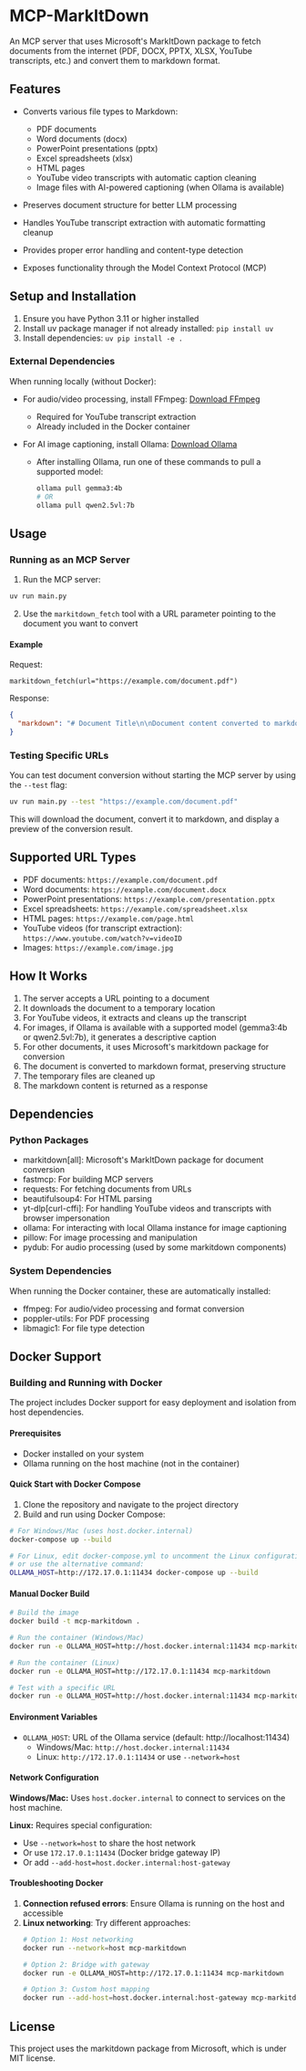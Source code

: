 # MCP-MarkItDown

An MCP server that uses Microsoft's MarkItDown package to fetch documents from the internet (PDF, DOCX, PPTX, XLSX, YouTube transcripts, etc.) and convert them to markdown format.

## Features

- Converts various file types to Markdown:
  - PDF documents
  - Word documents (docx)
  - PowerPoint presentations (pptx)
  - Excel spreadsheets (xlsx)
  - HTML pages
  - YouTube video transcripts with automatic caption cleaning
  - Image files with AI-powered captioning (when Ollama is available)

- Preserves document structure for better LLM processing
- Handles YouTube transcript extraction with automatic formatting cleanup
- Provides proper error handling and content-type detection
- Exposes functionality through the Model Context Protocol (MCP)

## Setup and Installation

1. Ensure you have Python 3.11 or higher installed
2. Install uv package manager if not already installed: `pip install uv`
3. Install dependencies: `uv pip install -e .`

### External Dependencies

When running locally (without Docker):
- For audio/video processing, install FFmpeg: [Download FFmpeg](https://ffmpeg.org/download.html)
  - Required for YouTube transcript extraction
  - Already included in the Docker container

- For AI image captioning, install Ollama: [Download Ollama](https://ollama.ai/)
  - After installing Ollama, run one of these commands to pull a supported model:
    ```bash
    ollama pull gemma3:4b
    # OR
    ollama pull qwen2.5vl:7b
    ```

## Usage

### Running as an MCP Server

1. Run the MCP server:

```bash
uv run main.py
```

2. Use the `markitdown_fetch` tool with a URL parameter pointing to the document you want to convert

#### Example

Request:
```
markitdown_fetch(url="https://example.com/document.pdf")
```

Response:
```json
{
  "markdown": "# Document Title\n\nDocument content converted to markdown..."
}
```

### Testing Specific URLs

You can test document conversion without starting the MCP server by using the `--test` flag:

```bash
uv run main.py --test "https://example.com/document.pdf"
```

This will download the document, convert it to markdown, and display a preview of the conversion result.

## Supported URL Types

- PDF documents: `https://example.com/document.pdf`
- Word documents: `https://example.com/document.docx`
- PowerPoint presentations: `https://example.com/presentation.pptx`
- Excel spreadsheets: `https://example.com/spreadsheet.xlsx`
- HTML pages: `https://example.com/page.html`
- YouTube videos (for transcript extraction): `https://www.youtube.com/watch?v=videoID`
- Images: `https://example.com/image.jpg`

## How It Works

1. The server accepts a URL pointing to a document
2. It downloads the document to a temporary location
3. For YouTube videos, it extracts and cleans up the transcript
4. For images, if Ollama is available with a supported model (gemma3:4b or qwen2.5vl:7b), it generates a descriptive caption
5. For other documents, it uses Microsoft's markitdown package for conversion
6. The document is converted to markdown format, preserving structure
7. The temporary files are cleaned up
8. The markdown content is returned as a response

## Dependencies

### Python Packages
- markitdown[all]: Microsoft's MarkItDown package for document conversion
- fastmcp: For building MCP servers
- requests: For fetching documents from URLs
- beautifulsoup4: For HTML parsing
- yt-dlp[curl-cffi]: For handling YouTube videos and transcripts with browser impersonation
- ollama: For interacting with local Ollama instance for image captioning
- pillow: For image processing and manipulation
- pydub: For audio processing (used by some markitdown components)

### System Dependencies
When running the Docker container, these are automatically installed:
- ffmpeg: For audio/video processing and format conversion
- poppler-utils: For PDF processing
- libmagic1: For file type detection

## Docker Support

### Building and Running with Docker

The project includes Docker support for easy deployment and isolation from host dependencies.

#### Prerequisites

- Docker installed on your system
- Ollama running on the host machine (not in the container)

#### Quick Start with Docker Compose

1. Clone the repository and navigate to the project directory
2. Build and run using Docker Compose:

```bash
# For Windows/Mac (uses host.docker.internal)
docker-compose up --build

# For Linux, edit docker-compose.yml to uncomment the Linux configuration
# or use the alternative command:
OLLAMA_HOST=http://172.17.0.1:11434 docker-compose up --build
```

#### Manual Docker Build

```bash
# Build the image
docker build -t mcp-markitdown .

# Run the container (Windows/Mac)
docker run -e OLLAMA_HOST=http://host.docker.internal:11434 mcp-markitdown

# Run the container (Linux)
docker run -e OLLAMA_HOST=http://172.17.0.1:11434 mcp-markitdown

# Test with a specific URL
docker run -e OLLAMA_HOST=http://host.docker.internal:11434 mcp-markitdown python main.py --test "https://example.com/document.pdf"
```

#### Environment Variables

- `OLLAMA_HOST`: URL of the Ollama service (default: http://localhost:11434)
  - Windows/Mac: `http://host.docker.internal:11434`
  - Linux: `http://172.17.0.1:11434` or use `--network=host`

#### Network Configuration

**Windows/Mac:**
Uses `host.docker.internal` to connect to services on the host machine.

**Linux:**
Requires special configuration:
- Use `--network=host` to share the host network
- Or use `172.17.0.1:11434` (Docker bridge gateway IP)
- Or add `--add-host=host.docker.internal:host-gateway`

#### Troubleshooting Docker

1. **Connection refused errors**: Ensure Ollama is running on the host and accessible
2. **Linux networking**: Try different approaches:
   ```bash
   # Option 1: Host networking
   docker run --network=host mcp-markitdown

   # Option 2: Bridge with gateway
   docker run -e OLLAMA_HOST=http://172.17.0.1:11434 mcp-markitdown

   # Option 3: Custom host mapping
   docker run --add-host=host.docker.internal:host-gateway mcp-markitdown
   ```

## License

This project uses the markitdown package from Microsoft, which is under MIT license.